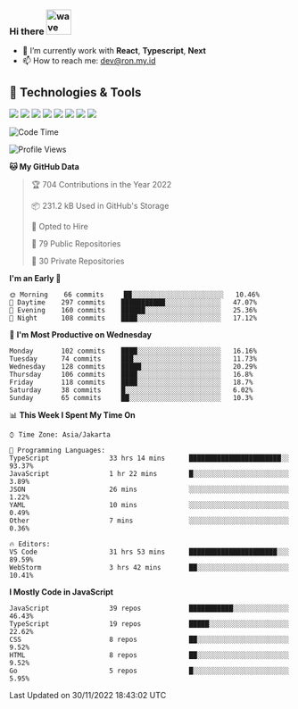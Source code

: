 ### Hi there <img src="https://i.ibb.co/q0Hx1KK/wave.gif" alt="wave" width="45px">

- 🌱 I’m currently work with **React**, **Typescript**, **Next**
- 📫 How to reach me: dev@ron.my.id

## 🔧 Technologies & Tools

![](https://img.shields.io/badge/OS-Linux-informational?style=flat&logo=linux&logoColor=white&color=2bbc8a)
![](https://img.shields.io/badge/OS-Windows-informational?style=flat&logo=windows&logoColor=white&color=2bbc8a)
![](https://img.shields.io/badge/Code-JavaScript-informational?style=flat&logo=javascript&logoColor=white&color=2bbc8a)
![](https://img.shields.io/badge/Code-Golang-informational?style=flat&logo=go&logoColor=white&color=2bbc8a)
![](https://img.shields.io/badge/Code-React-informational?style=flat&logo=react&logoColor=white&color=2bbc8a)
![](https://img.shields.io/badge/Code-Next-informational?style=flat&logo=next.js&logoColor=white&color=2bbc8a)
![](https://img.shields.io/badge/Shell-Bash-informational?style=flat&logo=gnu-bash&logoColor=white&color=2bbc8a)
![](https://img.shields.io/badge/Tools-Docker-informational?style=flat&logo=docker&logoColor=white&color=2bbc8a)

<!--START_SECTION:waka-->
![Code Time](http://img.shields.io/badge/Code%20Time-700%20hrs%2044%20mins-blue)

![Profile Views](http://img.shields.io/badge/Profile%20Views-0-blue)

**🐱 My GitHub Data** 

> 🏆 704 Contributions in the Year 2022
 > 
> 📦 231.2 kB Used in GitHub's Storage 
 > 
> 💼 Opted to Hire
 > 
> 📜 79 Public Repositories 
 > 
> 🔑 30 Private Repositories  
 > 
**I'm an Early 🐤** 

```text
🌞 Morning    66 commits     ██░░░░░░░░░░░░░░░░░░░░░░░   10.46% 
🌆 Daytime    297 commits    ███████████░░░░░░░░░░░░░░   47.07% 
🌃 Evening    160 commits    ██████░░░░░░░░░░░░░░░░░░░   25.36% 
🌙 Night      108 commits    ████░░░░░░░░░░░░░░░░░░░░░   17.12%

```
📅 **I'm Most Productive on Wednesday** 

```text
Monday       102 commits    ████░░░░░░░░░░░░░░░░░░░░░   16.16% 
Tuesday      74 commits     ███░░░░░░░░░░░░░░░░░░░░░░   11.73% 
Wednesday    128 commits    █████░░░░░░░░░░░░░░░░░░░░   20.29% 
Thursday     106 commits    ████░░░░░░░░░░░░░░░░░░░░░   16.8% 
Friday       118 commits    ████░░░░░░░░░░░░░░░░░░░░░   18.7% 
Saturday     38 commits     █░░░░░░░░░░░░░░░░░░░░░░░░   6.02% 
Sunday       65 commits     ██░░░░░░░░░░░░░░░░░░░░░░░   10.3%

```


📊 **This Week I Spent My Time On** 

```text
⌚︎ Time Zone: Asia/Jakarta

💬 Programming Languages: 
TypeScript               33 hrs 14 mins      ███████████████████████░░   93.37% 
JavaScript               1 hr 22 mins        █░░░░░░░░░░░░░░░░░░░░░░░░   3.89% 
JSON                     26 mins             ░░░░░░░░░░░░░░░░░░░░░░░░░   1.22% 
YAML                     10 mins             ░░░░░░░░░░░░░░░░░░░░░░░░░   0.49% 
Other                    7 mins              ░░░░░░░░░░░░░░░░░░░░░░░░░   0.36%

🔥 Editors: 
VS Code                  31 hrs 53 mins      ██████████████████████░░░   89.59% 
WebStorm                 3 hrs 42 mins       ██░░░░░░░░░░░░░░░░░░░░░░░   10.41%

```

**I Mostly Code in JavaScript** 

```text
JavaScript               39 repos            ███████████░░░░░░░░░░░░░░   46.43% 
TypeScript               19 repos            █████░░░░░░░░░░░░░░░░░░░░   22.62% 
CSS                      8 repos             ██░░░░░░░░░░░░░░░░░░░░░░░   9.52% 
HTML                     8 repos             ██░░░░░░░░░░░░░░░░░░░░░░░   9.52% 
Go                       5 repos             █░░░░░░░░░░░░░░░░░░░░░░░░   5.95%

```



 Last Updated on 30/11/2022 18:43:02 UTC
<!--END_SECTION:waka-->
